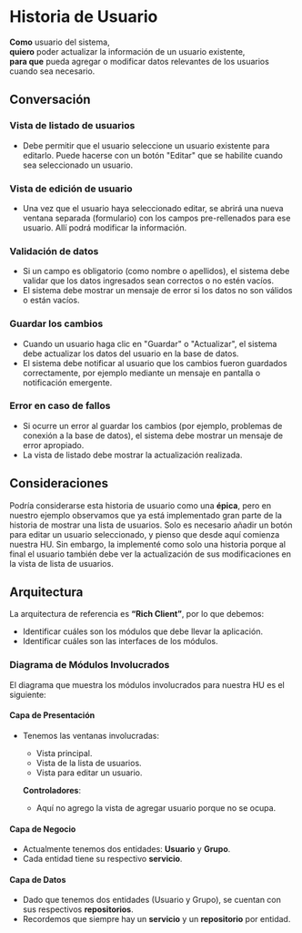 # Historia de Usuario

**Como** usuario del sistema,  
**quiero** poder actualizar la información de un usuario existente,  
**para que** pueda agregar o modificar datos relevantes de los usuarios cuando sea necesario.

## Conversación

### Vista de listado de usuarios
- Debe permitir que el usuario seleccione un usuario existente para editarlo. Puede hacerse con un botón "Editar" que se habilite cuando sea seleccionado un usuario.

### Vista de edición de usuario
- Una vez que el usuario haya seleccionado editar, se abrirá una nueva ventana separada (formulario) con los campos pre-rellenados para ese usuario. Allí podrá modificar la información.

### Validación de datos
- Si un campo es obligatorio (como nombre o apellidos), el sistema debe validar que los datos ingresados sean correctos o no estén vacíos.
- El sistema debe mostrar un mensaje de error si los datos no son válidos o están vacíos.

### Guardar los cambios
- Cuando un usuario haga clic en "Guardar" o "Actualizar", el sistema debe actualizar los datos del usuario en la base de datos.
- El sistema debe notificar al usuario que los cambios fueron guardados correctamente, por ejemplo mediante un mensaje en pantalla o notificación emergente.

### Error en caso de fallos
- Si ocurre un error al guardar los cambios (por ejemplo, problemas de conexión a la base de datos), el sistema debe mostrar un mensaje de error apropiado.
- La vista de listado debe mostrar la actualización realizada.

## Consideraciones

Podría considerarse esta historia de usuario como una **épica**, pero en nuestro ejemplo observamos que ya está implementado gran parte de la historia de mostrar una lista de usuarios. Solo es necesario añadir un botón para editar un usuario seleccionado, y pienso que desde aquí comienza nuestra HU. Sin embargo, la implementé como solo una historia porque al final el usuario también debe ver la actualización de sus modificaciones en la vista de lista de usuarios.

## Arquitectura

La arquitectura de referencia es **“Rich Client”**, por lo que debemos:

- Identificar cuáles son los módulos que debe llevar la aplicación.
- Identificar cuáles son las interfaces de los módulos.

### Diagrama de Módulos Involucrados

El diagrama que muestra los módulos involucrados para nuestra HU es el siguiente:

#### Capa de Presentación
- Tenemos las ventanas involucradas:
  - Vista principal.
  - Vista de la lista de usuarios.
  - Vista para editar un usuario.
  
  **Controladores**:
  - Aquí no agrego la vista de agregar usuario porque no se ocupa.

#### Capa de Negocio
- Actualmente tenemos dos entidades: **Usuario** y **Grupo**.
- Cada entidad tiene su respectivo **servicio**.

#### Capa de Datos
- Dado que tenemos dos entidades (Usuario y Grupo), se cuentan con sus respectivos **repositorios**.
- Recordemos que siempre hay un **servicio** y un **repositorio** por entidad.
